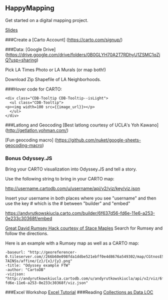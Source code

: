 ## HappyMapping
Get started on a digital mapping project. 

[Slides](https://slides.com/andyrutkowski/deck/live)

###Create a [Carto Account] (https://carto.com/signup/)

###Data:
[Google Drive] (https://drive.google.com/drive/folders/0B0GLYH70A2T7RDhyU1ZSMC1qZjQ?usp=sharing)

Pick LA Times Photo or LA Murals (or map both!)

Download Zip Shapefile of LA Neighborhoods.

 
###Hover code for CARTO:  
```
<div class="CDB-Tooltip CDB-Tooltip--isLight">
  <ul class="CDB-Tooltip">
<p><img width=100 src={{image_url}}></p>
  </ul>
</div>
```

###Latlong and Geocoding
[Best latlong courtesy of UCLA's Yoh Kawano] (http://getlatlon.yohman.com/)

[Fun geocoding macro] (https://github.com/nuket/google-sheets-geocoding-macro)

### Bonus Odyssey.JS
Bring your CARTO visualization into Odyssey.JS and tell a story.

Use the following string to bring in your CARTO map:

http://username.cartodb.com/u/username/api/v2/viz/key/viz.json

Insert your username in both places where you see "username" and then use the key # which is the # between "builder" and "embed"

https://andyrutkowskiucla.carto.com/builder/6f637d56-fd6e-11e6-a253-0e233c30368f/embed

[Great David Rumsey Hack courtesy of Stace Maples](http://mapninja.github.io/CartoDB_Odyssey_Tutorial_for_Story_Maps/) Search for Rumsey and follow the directions.

Here is an example with a Rumsey map as well as a CARTO map:

```  
-baseurl: "http://georeferencer-0.tileserver.com//266b60e098fda1ddbe521ebff0e4d8676a549302/map/CGtnosESWB2NnsgVyjmQc5/201411301752-7AINSs/affine/{z}/{x}/{y}.png"  
-title: "Odyssey example FTW"
-author: "CartoDB"
-vizjson: "http://andyrutkowskiucla.cartodb.com/u/andyrutkowskiucla/api/v2/viz/6f637d56-fd6e-11e6-a253-0e233c30368f/viz.json"  
```
###Excel Workshop
[Excel Tutorial](https://github.com/ALADataViz/ala2016workshop/wiki/Excel-Tutorial)
###Reading 
[Collections as Data LOC](https://blogs.loc.gov/thesignal/2017/02/read-collections-as-data-report-summary/)
